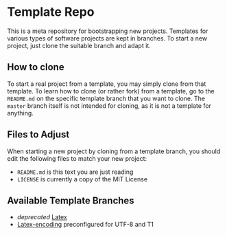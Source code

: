 # Template Repo

This is a meta repository for bootstrapping new projects.
Templates for various types of software projects are kept in branches.
To start a new project, just clone the suitable branch and adapt it.

## How to clone

To start a real project from a template, you may simply clone from that template.
To learn how to clone (or rather fork) from a template, go to the `README.md`
on the specific template branch that you want to clone. The `master` branch
itself is not intended for cloning, as it is not a template for anything.

## Files to Adjust

When starting a new project by cloning from a template branch, you should edit the
following files to match your new project:

- `README.md` is this text you are just reading
- `LICENSE` is currently a copy of the MIT License

## Available Template Branches

- _deprecated_ [Latex](https://github.com/blaulaub/template-repo/tree/Latex)
- [Latex-encoding](https://github.com/blaulaub/template-repo/tree/Latex-encoding) preconfigured for UTF-8 and T1
